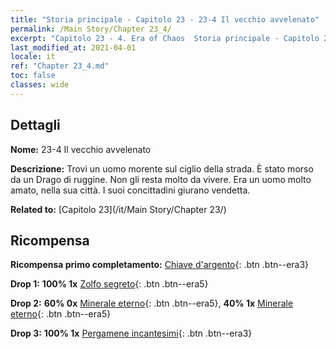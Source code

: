 ```yaml
---
title: "Storia principale - Capitolo 23 - 23-4 Il vecchio avvelenato"
permalink: /Main Story/Chapter 23_4/
excerpt: "Capitolo 23 - 4. Era of Chaos  Storia principale - Capitolo 23_4. 23-4 Il vecchio avvelenato"
last_modified_at: 2021-04-01
locale: it
ref: "Chapter 23_4.md"
toc: false
classes: wide
---
```


## Dettagli

 **Nome:** 23-4 Il vecchio avvelenato

 **Descrizione:** Trovi un uomo morente sul ciglio della strada. È stato morso da un Drago di ruggine. Non gli resta molto da vivere. Era un uomo molto amato, nella sua città. I suoi concittadini giurano vendetta.

 **Related to:** [Capitolo 23](/it/Main Story/Chapter 23/)

## Ricompensa

 **Ricompensa primo completamento:** [Chiave d'argento](/it/Items/con_693/){: .btn .btn--era3}

 **Drop 1:** **100% 1x** [Zolfo segreto](/it/Items/mat_78/){: .btn .btn--era5}

 **Drop 2:** **60% 0x** [Minerale eterno](/it/Items/mat_68/){: .btn .btn--era5}, **40% 1x** [Minerale eterno](/it/Items/mat_68/){: .btn .btn--era5}

 **Drop 3:** **100% 1x** [Pergamene incantesimi](/it/Items/con_694/){: .btn .btn--era3}

